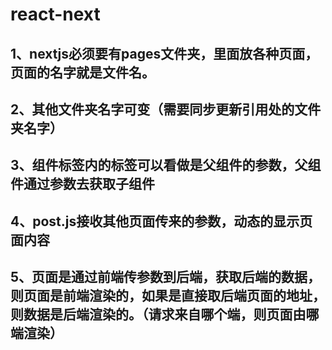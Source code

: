 # react-next
## 1、nextjs必须要有pages文件夹，里面放各种页面，页面的名字就是文件名。
## 2、其他文件夹名字可变（需要同步更新引用处的文件夹名字）
## 3、组件标签内的标签可以看做是父组件的参数，父组件通过参数去获取子组件
## 4、post.js接收其他页面传来的参数，动态的显示页面内容
## 5、页面是通过前端传参数到后端，获取后端的数据，则页面是前端渲染的，如果是直接取后端页面的地址，则数据是后端渲染的。（请求来自哪个端，则页面由哪端渲染）